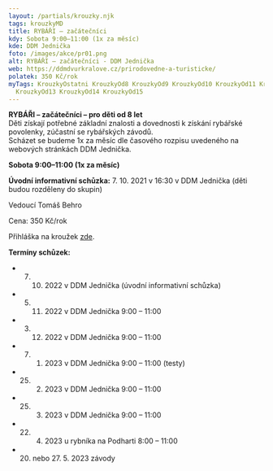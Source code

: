 ```yaml
---
layout: /partials/krouzky.njk
tags: krouzkyMD
title: RYBÁŘI – začátečníci
kdy: Sobota 9:00–11:00 (1x za měsíc)
kde: DDM Jednička
foto: /images/akce/pr01.png
alt: RYBÁŘI – začátečníci - DDM Jednička
web: https://ddmdvurkralove.cz/prirodovedne-a-turisticke/
polatek: 350 Kč/rok
myTags: KrouzkyOstatni KrouzkyOd8 KrouzkyOd9 KrouzkyOd10 KrouzkyOd11 KrouzkyOd12
  KrouzkyOd13 KrouzkyOd14 KrouzkyOd15
---
```

<!--StartFragment-->

**RYBÁŘI – začátečníci – pro děti od 8 let**\
Děti získají potřebné základní znalosti a dovednosti k získání rybářské povolenky, zúčastní se rybářských závodů.\
Scházet se budeme 1x za měsíc dle časového rozpisu uvedeného na webových stránkách DDM Jednička.

**Sobota 9:00–11:00 (1x za měsíc)**

**Úvodní informativní schůzka:** 7. 10. 2021 v 16:30 v DDM Jednička (děti budou rozděleny do skupin)

Vedoucí Tomáš Behro

Cena: 350 Kč/rok

Přihláška na kroužek [zde](https://ddmdvurkralove.cz/prihlaska/).

**Termíny schůzek:**

* 7. 10. 2022 v DDM Jednička (úvodní informativní schůzka)
* 5. 11. 2022 v DDM Jednička 9:00 – 11:00
* 3. 12. 2022 v DDM Jednička 9:00 – 11:00
* 7. 1. 2023 v DDM Jednička 9:00 – 11:00 (testy)
* 25. 2. 2023 v DDM Jednička 9:00 – 11:00
* 25. 3. 2023 v DDM Jednička 9:00 – 11:00
* 22. 4. 2023 u rybníka na Podharti 8:00 – 11:00
* 20. nebo 27. 5. 2023 závody

<!--EndFragment-->